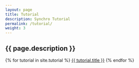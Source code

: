 ```yaml
---
layout: page
title: Tutorial
description: Synchro Tutorial
permalink: /tutorial/
weight: 3
---
```


## {{ page.description }}

{% for tutorial in site.tutorial %}
  <a href="{{ site.baseurl }}{{ tutorial.url }}">{{ tutorial.title }}</a>
{% endfor %}